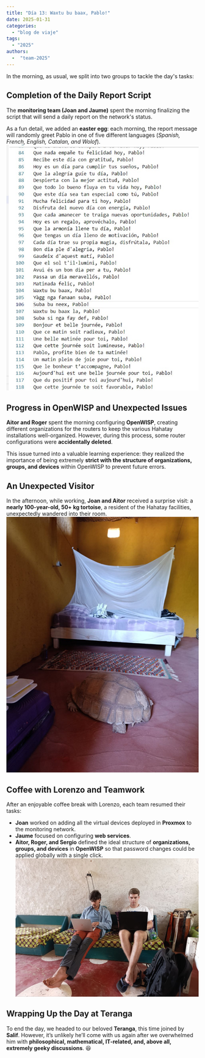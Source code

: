 ```yaml
---
title: "Día 13: Waxtu bu baax, Pablo!"
date: 2025-01-31
categories: 
  - "blog de viaje"
tags:
  - "2025"
authors:
  -  "team-2025"
---
```


In the morning, as usual, we split into two groups to tackle the day's tasks:

## Completion of the Daily Report Script  
The **monitoring team (Joan and Jaume)** spent the morning finalizing the script that will send a daily report on the network's status.  

As a fun detail, we added an **easter egg**: each morning, the report message will randomly greet Pablo in one of five different languages (*Spanish, French, English, Catalan, and Wolof*).  
![Good morning, Pablo!](images/morningPablo.jpg "A few different quotes")

## Progress in OpenWISP and Unexpected Issues  
**Aitor and Roger** spent the morning configuring **OpenWISP**, creating different organizations for the routers to keep the various Hahatay installations well-organized. However, during this process, some router configurations were **accidentally deleted**.  

This issue turned into a valuable learning experience: they realized the importance of being extremely **strict with the structure of organizations, groups, and devices** within OpenWISP to prevent future errors.  

## An Unexpected Visitor  
In the afternoon, while working, **Joan and Aitor** received a surprise visit: a **nearly 100-year-old, 50+ kg tortoise**, a resident of the Hahatay facilities, unexpectedly wandered into their room.  
![Hahatay Tortoise](images/Tortuga.jpg "Hahatay Tortoise")

## Coffee with Lorenzo and Teamwork  
After an enjoyable coffee break with Lorenzo, each team resumed their tasks:  

- **Joan** worked on adding all the virtual devices deployed in **Proxmox** to the monitoring network.  
- **Jaume** focused on configuring **web services**.  
- **Aitor, Roger, and Sergio** defined the ideal structure of **organizations, groups, and devices** in **OpenWISP** so that password changes could be applied globally with a single click.  
![Joan and Jaume’s Office](images/despacho.jpg "Joan and Jaume’s Office")

## Wrapping Up the Day at Teranga  
To end the day, we headed to our beloved **Teranga**, this time joined by **Salif**. However, it’s unlikely he’ll come with us again after we overwhelmed him with **philosophical, mathematical, IT-related, and, above all, extremely geeky discussions**. 😆  
